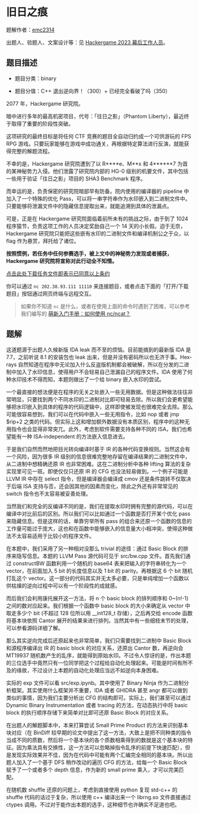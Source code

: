 # 旧日之痕

题解作者：[emc2314](https://github.com/emc2314/)

出题人、验题人、文案设计等：见 [Hackergame 2023 幕后工作人员](../../credits.pdf)。

## 题目描述

- 题目分类：binary

- 题目分值：C++ 退出逆向界！（300）+ 已经完全看破了吗（350）

2077 年，Hackergame 研究院。

暗中进行多年的最高机密项目，代号：「往日之影」（Phantom Liberty），最近终于取得了重要的阶段性突破。

这项研究的最终目标是将任何 CTF 竞赛的题目全自动归约成一个可供游玩的 FPS RPG 游戏。只要玩家能够在游戏中成功通关，再根据特定算法进行反演，就能获得完整的解题流程。

不幸的是，Hackergame 研究院遭到了以 R\*\*\*\*e、M\*\*x 和 4\*\*\*\*\*\*7 为首的某神秘势力入侵。他们泄露了研究院内部的 HG-0 级别的机要文件，其中包括一些用于验证「往日之影」项目的 SHA3 Benchmark 程序。

而幸运的是，负责保密的研究院暗部早有防备。院内使用的编译器的 pipeline 中加入了一个特殊的优化 Pass，可以将一串字符串作为水印嵌入到二进制文件中。只要能够将泄漏文件中的隐藏信息提取出来，就能追溯到具体的泄漏点。

可是，正是在 Hackergame 研究院面临着前所未有的挑战之际，由于到了 1024 程序猿节，负责这项工作的人员决定奖励自己一个 14 天的小长假。迫于无奈，Hackergame 研究院只能把这些嵌有水印的二进制文件和编译机制公之于众，以 flag 作为悬赏，拜托给了诸位。

**按照惯例，若任务中任何参赛选手，被上文中的神秘势力发现或者捕获，Hackergame 研究院将宣称对此行动全不知情。**

[点击此处下载任务文件即表示已同意以上条约](files/bw-challenge.zip)

你可以通过 `nc 202.38.93.111 11110` 来连接题目，或者点击下面的「打开/下载题目」按钮通过网页终端与远程交互。

> 如果你不知道 `nc` 是什么，或者在使用上面的命令时遇到了困难，可以参考我们编写的 [萌新入门手册：如何使用 nc/ncat？](https://lug.ustc.edu.cn/planet/2019/09/how-to-use-nc/)
## 题解
这道题源于出题人久候新版 IDA leak 而不至的烦恼。目前能搞到的最新版 IDA 是 7.7，之前听说 8.1 的安装包也 leak 出来，但是并没有密码所以也无济于事。Hex-rays 自然知道在程序中无论加入什么反盗版机制都会被破解，所以在分发的二进制中加入了水印信息，使得用户不会轻易自己泄漏自己的程序文件。IDA 使用了何种水印技术不得而知，本题则做出了一个给 binary 嵌入水印的尝试。

一个最直接的想法便是在程序的无关之处嵌入一些无用数据。但是这种做法往往非常明显，只要找到两个不同水印的二进制对比即可轻易去除。所以我们会更希望能够把水印嵌入到具体的程序的代码逻辑中，这样即使被发现也很难完全去除。那么可能很容易想到，我们可以在代码中嵌入一些无用指令，比如 nop 或者 jmp $rip+2 之类的代码。但实际上这和增加额外数据没有本质区别，程序中的这种无用指令也会显得非常突兀。此外，考虑到软件需要支持各种不同的 ISA，我们也希望能有一种 ISA-independent 的方法嵌入信息进去。

于是我们自然而然地把目光转向编译时基于 IR 的各种代码变换规则。当然这会有一个风险，因为很多 IR 级别的信息很难完整地存留在编译结果的二进制文件中，从二进制中想精确还原 IR 也非常困难。这在二进制分析中各种 lifting 算法的复杂实现里可见一斑。即使仅仅只还原 IR 的 CFG 也没法轻易做到。一个例子可能是 LLVM IR 中存在 select 指令，但是编译器会编译成 cmov 还是条件跳转不仅取决于后端 ISA 支持与否，还会因其他的因素而变化，除此之外还有非常常见的 switch 指令也不太容易被妥善处理。

当然我们和完全的反编译不同的是，我们在提取水印时拥有完整的源代码，可以在编译中对比前后的区别。所以我们可以比如通过一个函数是否打开某个优化 pass 来隐藏信息。但是这样的话，单靠穷举所有 pass 的组合来还原一个函数的信息的工作量可能过于庞大，这也和在函数中能够嵌入的信息量大小相冲突，使得这种做法不太容易适用于比较小的程序文件。

在本题中，我们采用了另一种相对没那么 trivial 的途径：通过 Basic Block 的排序来隐写信息。本题的 LLVM Pass 源代码可见于 src/bw.cpp 文件。首先我们通过 constructBW 函数利用一个随机的 base64 表来把输入的字符串转化为一个 vector<bool>，在前面加入 5 bit 的长度信息以及 1 bit 的 parity。再根据这 6 个 bit 随机打乱这个 vector<bool>。这一部分的代码其实并无太多必要，只是单纯增加一个函数以供枯燥的逆向过程中可以有一个阶段性的成就感。

而后我们会利用康托展开这一方法，将 n 个 basic block 的排列顺序和 0~(n!-1) 之间的数对应起来。我们根据一个函数中 basic block 的大小来确定从 vector<bool> 中取走多少个 bit (不超过 128 位所以用 __int128_t 存储），之后再交给 encode 函数将基本块依照 Cantor 展开的结果来进行排列。当然其中有一些细枝末节的处理，可以参看源码详细了解。

那么其实逆向完成后还原起来也非常简单，我们只需要找到二进制中 Basic Block 和源程序编译出 IR 的 basic block 的对应关系，还原出 Cantor 数，再逆向会 MT19937 随机数产生的乱序，就能得到原始水印。不过令人惊讶的是，作出本题的三位选手中竟然只有一位同学把这个过程给自动化处理起来。可能是时间有所不及的缘故，不过设计上本题的自动化处理应当远不如逆向本身困难。

实际的 exp 文件可以看 src/exp.ipynb。其中使用了 Binary Ninja 作为二进制分析框架。其实使用什么框架并不重要，IDA 或者 GHIDRA 甚至 angr 都可以做到类似的事情，因为我们主要分析出 CFG 的结构即可。实际上，我们甚至可以通过 Dynamic Binary Instrumentation 或者 tracing 的方法，在动态执行中将 basic block 的执行顺序存储下来简单对比即可还原 Basic Block 的对应关系。

在出题人的解题脚本中，本来打算尝试 Small Prime Product 的方法来识别基本块对应（在 BinDiff 较早期的论文中提出了这一方法，大致上是把不同种类的指令当成不同的质数，然后将一个基本块的各个质数相乘得到的数就是这个基本块的特征。因为乘法具有交换性，这一方法可以忽略掉指令乱序的前提下快速匹配），但是发现实际效果并不佳，因为在代码中可能有两个汇编完全相同的基本块。所以出题人加入了一个基于 DFS 稍作改动的遍历 CFG 的方法，给每一个 Basic Block 赋予了一个或者多个 depth 信息，作为新的 small prime 乘入，才可以完美匹配。

在随机数 shuffle 还原的问题上，考虑到直接使用 python 复现 std-c++ 的 shuffle 代码的话过于复杂，所以使用 c++ 编译出来一个 librng.so 文件直接通过 ctypes 调用。不过对于能作出本题的选手，这种细节也许确实不足道也吧。
